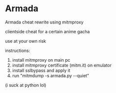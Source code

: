 # Armada
Armada cheat rewrite using mitmproxy

clientside cheat for a certain anime gacha

use at your own risk

instructions:
1. install mitmproxy on main pc
2. install mitmproxy certificate (mitm.it) on emulator
3. install sslbypass and apply it
4. run "mitmdump -s armada.py --quiet"

(i suck at python lol)
